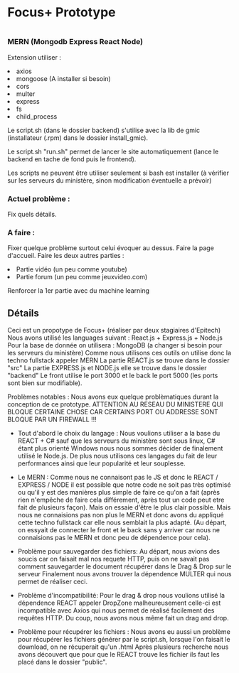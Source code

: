 <h1>Focus+ Prototype<h1>

<h3>MERN (Mongodb Express React Node)</h3>

<p>Extension utiliser :</p>
    <li>axios</li>
    <li> mongoose (A installer si besoin)</li>
    <li>cors</li>
    <li>multer</li>
    <li>express</li>
    <li>fs</li>
    <li>child_process</li>

<p>Le script.sh (dans le dossier backend) s'utilise avec la lib de gmic (installateur (.rpm) dans le dossier install_gmic).</p>
<p>Le script.sh "run.sh" permet de lancer le site automatiquement (lance le backend en tache de fond puis le frontend).</p>
<p>Les scripts ne peuvent être utiliser seulement si bash est installer (à vérifier sur les serveurs du ministère, sinon modification éventuelle a prévoir)</p>

<h3>Actuel problème :</h3>
<p>Fix quels détails.</p>

<h3>A faire :</h3>
<p>Fixer quelque problème surtout celui évoquer au dessus.
Faire la page d'accueil.
Faire les deux autres parties :</p>
    <li>Partie vidéo (un peu comme youtube)</li>
    <li>Partie forum (un peu comme jeuxvideo.com)</li>
<p>Renforcer la 1er partie avec du machine learning</p>

<h2>Détails</h2>

<p>Ceci est un propotype de Focus+ (réaliser par deux stagiaires d'Epitech)
Nous avons utilisé les languages suivant : React.js + Express.js + Node.js
Pour la base de donnée on utilisera : MongoDB (a changer si besoin pour les serveurs du ministère)
Comme nous utilisons ces outils on utilise donc la techno fullstack appeler MERN
La partie REACT.js se trouve dans le dossier "src"
La partie EXPRESS.js et NODE.js elle se trouve dans le dossier "backend"
Le front utilise le port 3000 et le back le port 5000 (les ports sont bien sur modifiable).</p>

<p>Problèmes notables :
Nous avons eux quelque problèmatiques durant la conception de ce prototype.
ATTENTION AU RESEAU DU MINISTERE QUI BLOQUE CERTAINE CHOSE CAR CERTAINS PORT OU ADDRESSE SONT BLOQUE PAR UN FIREWALL !!!

- Tout d'abord le choix du langage :
Nous voulions utiliser a la base du REACT + C# sauf que les serveurs du ministère sont sous linux, C# étant plus orienté Windows nous nous sommes décider de finalement utilisé le Node.js.
De plus nous utilisons ces langages du fait de leur performances ainsi que leur popularité et leur souplesse.

- Le MERN :
Comme nous ne connaisont pas le JS et donc le REACT / EXPRESS / NODE il est possible que notre code ne soit pas très optimisé ou qu'il y est des manières plus simple de faire ce qu'on a fait (après rien n'empêche de faire cela différement, après tout un code peut etre fait de plusieurs façon). Mais on essaie d'être le plus clair possible.
Mais nous ne connaisions pas non plus le MERN et donc avons du appliqué cette techno fullstack car elle nous semblait la plus adapté. (Au départ, on essyait de connecter le front et le back sans y arriver car nous ne connaisions pas le MERN et donc peu de dépendence pour cela).

- Problème pour sauvegarder des fichiers:
Au départ, nous avions des soucis car on faisait mal nos requete HTTP, puis on ne savait pas comment sauvegarder le document récupérer dans le Drag & Drop sur le serveur
Finalement nous avons trouver la dépendence MULTER qui nous permet de réaliser ceci.

- Problème d'incompatibilité:
Pour le drag & drop nous voulions utilisé la dépendence REACT appeler DropZone malheureusement celle-ci est incompatible avec Axios qui nous permet de réalisé facilement des requêtes HTTP.
Du coup, nous avons nous même fait un drag and drop.

- Problème pour récupérer les fichiers :
Nous avons eu aussi un problème pour récupérer les fichiers générer par le script.sh, lorsque l'on faisait le download, on ne récuperait qu'un .html
Après plusieurs recherche nous avons découvert que pour que le REACT trouve les fichier ils faut les placé dans le dossier "public".
</p>
